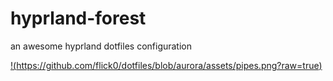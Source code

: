 # hyprland-forest
an awesome hyprland dotfiles configuration


[!(https://github.com/flick0/dotfiles/blob/aurora/assets/pipes.png?raw=true)](https://github.com/flick0/dotfiles/tree/aurora)
